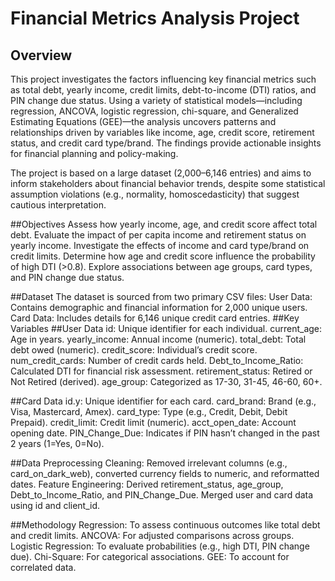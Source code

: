 # **Financial Metrics Analysis Project** 
## Overview
This project investigates the factors influencing key financial metrics such as total debt, yearly income, credit limits, debt-to-income (DTI) ratios, and PIN change due status. Using a variety of statistical models—including regression, ANCOVA, logistic regression, chi-square, and Generalized Estimating Equations (GEE)—the analysis uncovers patterns and relationships driven by variables like income, age, credit score, retirement status, and credit card type/brand. The findings provide actionable insights for financial planning and policy-making.

The project is based on a large dataset (2,000–6,146 entries) and aims to inform stakeholders about financial behavior trends, despite some statistical assumption violations (e.g., normality, homoscedasticity) that suggest cautious interpretation.

##Objectives
Assess how yearly income, age, and credit score affect total debt.
Evaluate the impact of per capita income and retirement status on yearly income.
Investigate the effects of income and card type/brand on credit limits.
Determine how age and credit score influence the probability of high DTI (>0.8).
Explore associations between age groups, card types, and PIN change due status.

##Dataset
The dataset is sourced from two primary CSV files:
 User Data: Contains demographic and financial information for 2,000 unique users.
 Card Data: Includes details for 6,146 unique credit card entries.
##Key Variables
##User Data
id: Unique identifier for each individual.
current_age: Age in years.
yearly_income: Annual income (numeric).
total_debt: Total debt owed (numeric).
credit_score: Individual’s credit score.
num_credit_cards: Number of credit cards held.
Debt_to_Income_Ratio: Calculated DTI for financial risk assessment.
retirement_status: Retired or Not Retired (derived).
age_group: Categorized as 17-30, 31-45, 46-60, 60+.

##Card Data
id.y: Unique identifier for each card.
card_brand: Brand (e.g., Visa, Mastercard, Amex).
card_type: Type (e.g., Credit, Debit, Debit Prepaid).
credit_limit: Credit limit (numeric).
acct_open_date: Account opening date.
PIN_Change_Due: Indicates if PIN hasn’t changed in the past 2 years (1=Yes, 0=No).

##Data Preprocessing
Cleaning: Removed irrelevant columns (e.g., card_on_dark_web), converted currency fields to numeric, and reformatted dates.
Feature Engineering: Derived retirement_status, age_group, Debt_to_Income_Ratio, and PIN_Change_Due. Merged user and card data using id and client_id.

##Methodology
Regression: To assess continuous outcomes like total debt and credit limits.
ANCOVA: For adjusted comparisons across groups.
Logistic Regression: To evaluate probabilities (e.g., high DTI, PIN change due).
Chi-Square: For categorical associations.
GEE: To account for correlated data.
